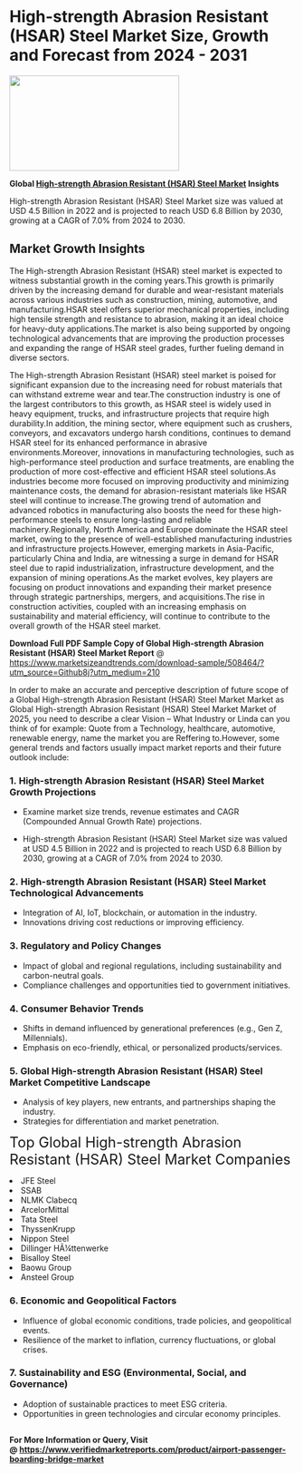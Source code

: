 <H1>High-strength Abrasion Resistant (HSAR) Steel Market Size, Growth and Forecast from 2024 - 2031</H1><img class="aligncenter size-medium wp-image-584254" src="https://thirdeyenews.in/wp-content/uploads/2024/09/Global-Market-Research-300x168.jpeg" alt="" width="300" height="168" /><p><strong>Global&nbsp;<a href="https://www.marketsizeandtrends.com/download-sample/508464/?utm_source=Github8j?utm_medium=210">High-strength Abrasion Resistant (HSAR) Steel Market</a> Insights</strong></p><p>High-strength Abrasion Resistant (HSAR) Steel Market size was valued at USD 4.5 Billion in 2022 and is projected to reach USD 6.8 Billion by 2030, growing at a CAGR of 7.0% from 2024 to 2030.</p><p><h2>Market Growth Insights</h2> <p>The High-strength Abrasion Resistant (HSAR) steel market is expected to witness substantial growth in the coming years.This growth is primarily driven by the increasing demand for durable and wear-resistant materials across various industries such as construction, mining, automotive, and manufacturing.HSAR steel offers superior mechanical properties, including high tensile strength and resistance to abrasion, making it an ideal choice for heavy-duty applications.The market is also being supported by ongoing technological advancements that are improving the production processes and expanding the range of HSAR steel grades, further fueling demand in diverse sectors.</p> <p></p> <p>The High-strength Abrasion Resistant (HSAR) steel market is poised for significant expansion due to the increasing need for robust materials that can withstand extreme wear and tear.The construction industry is one of the largest contributors to this growth, as HSAR steel is widely used in heavy equipment, trucks, and infrastructure projects that require high durability.In addition, the mining sector, where equipment such as crushers, conveyors, and excavators undergo harsh conditions, continues to demand HSAR steel for its enhanced performance in abrasive environments.Moreover, innovations in manufacturing technologies, such as high-performance steel production and surface treatments, are enabling the production of more cost-effective and efficient HSAR steel solutions.As industries become more focused on improving productivity and minimizing maintenance costs, the demand for abrasion-resistant materials like HSAR steel will continue to increase.The growing trend of automation and advanced robotics in manufacturing also boosts the need for these high-performance steels to ensure long-lasting and reliable machinery.Regionally, North America and Europe dominate the HSAR steel market, owing to the presence of well-established manufacturing industries and infrastructure projects.However, emerging markets in Asia-Pacific, particularly China and India, are witnessing a surge in demand for HSAR steel due to rapid industrialization, infrastructure development, and the expansion of mining operations.As the market evolves, key players are focusing on product innovations and expanding their market presence through strategic partnerships, mergers, and acquisitions.The rise in construction activities, coupled with an increasing emphasis on sustainability and material efficiency, will continue to contribute to the overall growth of the HSAR steel market.<p></p><p><span class=""><strong>Download Full PDF Sample Copy of Global High-strength Abrasion Resistant (HSAR) Steel Market Report</strong> @ <a href="https://www.marketsizeandtrends.com/download-sample/508464/?utm_source=Github8j?utm_medium=210" target="_blank">https://www.marketsizeandtrends.com/download-sample/508464/?utm_source=Github8j?utm_medium=210</a></span></p><p>In order to make an accurate and perceptive description of future scope of a Global&nbsp;High-strength Abrasion Resistant (HSAR) Steel Market Market as Global&nbsp;High-strength Abrasion Resistant (HSAR) Steel Market Market of 2025, you need to describe a clear Vision &ndash; What Industry or Linda can you think of for example: Quote from a Technology, healthcare, automotive, renewable energy, name the market you are Reffering to.However, some general trends and factors usually impact market reports and their future outlook include:</p><h3>1.&nbsp;<strong>High-strength Abrasion Resistant (HSAR) Steel Market Growth Projections</strong></h3><ul><li>Examine market size trends, revenue estimates and CAGR (Compounded Annual Growth Rate) projections.</li><li><p>High-strength Abrasion Resistant (HSAR) Steel Market size was valued at USD 4.5 Billion in 2022 and is projected to reach USD 6.8 Billion by 2030, growing at a CAGR of 7.0% from 2024 to 2030.</p></li></ul><h3>2.&nbsp;<strong>High-strength Abrasion Resistant (HSAR) Steel Market Technological Advancements</strong></h3><ul><li>Integration of AI, IoT, blockchain, or automation in the industry.</li><li>Innovations driving cost reductions or improving efficiency.</li></ul><h3>3.&nbsp;<strong>Regulatory and Policy Changes</strong></h3><ul><li>Impact of global and regional regulations, including sustainability and carbon-neutral goals.</li><li>Compliance challenges and opportunities tied to government initiatives.</li></ul><h3>4.&nbsp;<strong>Consumer Behavior Trends</strong></h3><ul><li>Shifts in demand influenced by generational preferences (e.g., Gen Z, Millennials).</li><li>Emphasis on eco-friendly, ethical, or personalized products/services.</li></ul><h3>5.&nbsp;<strong>Global High-strength Abrasion Resistant (HSAR) Steel Market Competitive Landscape</strong></h3><ul><li>Analysis of key players, new entrants, and partnerships shaping the industry.</li><li>Strategies for differentiation and market penetration.</li></ul><p data-pm-slice="1 1 []"><span style="color: inherit; font-family: inherit; font-size: 25px;">Top Global High-strength Abrasion Resistant (HSAR) Steel Market Companies</span></p><div class="" data-test-id=""><p><li>JFE Steel</li><li> SSAB</li><li> NLMK Clabecq</li><li> ArcelorMittal</li><li> Tata Steel</li><li> ThyssenKrupp</li><li> Nippon Steel</li><li> Dillinger HÃ¼ttenwerke</li><li> Bisalloy Steel</li><li> Baowu Group</li><li> Ansteel Group</li></p></div><h3>6.&nbsp;<strong>Economic and Geopolitical Factors</strong></h3><ul><li>Influence of global economic conditions, trade policies, and geopolitical events.</li><li>Resilience of the market to inflation, currency fluctuations, or global crises.</li></ul><h3>7.&nbsp;<strong>Sustainability and ESG (Environmental, Social, and Governance)</strong></h3><ul><li>Adoption of sustainable practices to meet ESG criteria.</li><li>Opportunities in green technologies and circular economy principles.</li></ul><h2><strong style="font-size: 14px;">For More Information or Query, Visit @&nbsp;</strong><a style="background-color: #ffffff; font-size: 14px;" href="https://www.marketsizeandtrends.com/report/high-strength-abrasion-resistant-hsar-steel-market/" target="_blank">https://www.verifiedmarketreports.com/product/airport-passenger-boarding-bridge-market</a></h2>